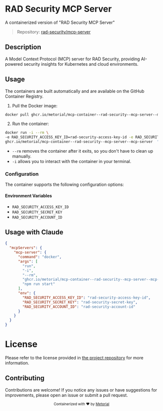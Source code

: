 
# RAD Security MCP Server

A containerized version of "RAD Security MCP Server"

> Repository: [rad-security/mcp-server](https://github.com/rad-security/mcp-server)

## Description

A Model Context Protocol (MCP) server for RAD Security, providing AI-powered security insights for Kubernetes and cloud environments.


## Usage

The containers are built automatically and are available on the GitHub Container Registry.

1. Pull the Docker image:

```bash
docker pull ghcr.io/metorial/mcp-container--rad-security--mcp-server--mcp-server
```

2. Run the container:

```bash
docker run -i --rm \ 
-e RAD_SECURITY_ACCESS_KEY_ID=rad-security-access-key-id -e RAD_SECURITY_SECRET_KEY=rad-security-secret-key -e RAD_SECURITY_ACCOUNT_ID=rad-security-account-id \
ghcr.io/metorial/mcp-container--rad-security--mcp-server--mcp-server  "npm run start"
```

- `--rm` removes the container after it exits, so you don't have to clean up manually.
- `-i` allows you to interact with the container in your terminal.



### Configuration

The container supports the following configuration options:




#### Environment Variables

- `RAD_SECURITY_ACCESS_KEY_ID`
- `RAD_SECURITY_SECRET_KEY`
- `RAD_SECURITY_ACCOUNT_ID`




## Usage with Claude

```json
{
  "mcpServers": {
    "mcp-server": {
      "command": "docker",
      "args": [
        "run",
        "-i",
        "--rm",
        "ghcr.io/metorial/mcp-container--rad-security--mcp-server--mcp-server",
        "npm run start"
      ],
      "env": {
        "RAD_SECURITY_ACCESS_KEY_ID": "rad-security-access-key-id",
        "RAD_SECURITY_SECRET_KEY": "rad-security-secret-key",
        "RAD_SECURITY_ACCOUNT_ID": "rad-security-account-id"
      }
    }
  }
}
```

# License

Please refer to the license provided in [the project repository](https://github.com/rad-security/mcp-server) for more information.

## Contributing

Contributions are welcome! If you notice any issues or have suggestions for improvements, please open an issue or submit a pull request.

<div align="center">
  <sub>Containerized with ❤️ by <a href="https://metorial.com">Metorial</a></sub>
</div>
  